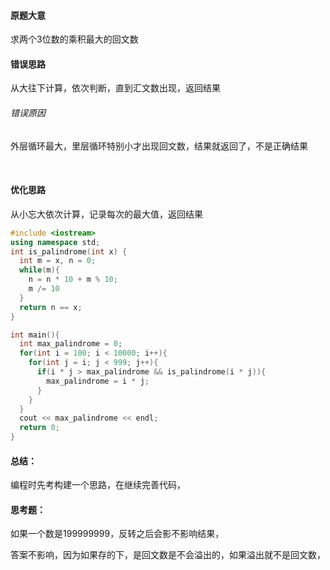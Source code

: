 #### 原题大意

求两个3位数的乘积最大的回文数



#### 错误思路

从大往下计算，依次判断，直到汇文数出现，返回结果

###### 错误原因

外层循环最大，里层循环特别小才出现回文数，结果就返回了，不是正确结果

​	



#### 优化思路

从小忘大依次计算，记录每次的最大值，返回结果



````c++
#include <iostream>
using namespace std;
int is_palindrome(int x) {
  int m = x, n = 0;
  while(m){
    n = n * 10 + m % 10;
    m /= 10
  }
  return n == x;
}

int main(){
  int max_palindrome = 0;
  for(int i = 100; i < 10000; i++){
    for(int j = i; j < 999; j++){
      if(i * j > max_palindrome && is_palindrome(i * j)){
        max_palindrome = i * j;
      }
    }
  }
  cout << max_palindrome << endl;
  return 0;
}
````







#### 总结：

编程时先考构建一个思路，在继续完善代码，





#### 思考题：

如果一个数是199999999，反转之后会影不影响结果，

答案不影响，因为如果存的下，是回文数是不会溢出的，如果溢出就不是回文数，